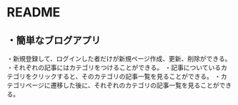 # README
## ・簡単なブログアプリ
・新規登録して、ログインした者だけが新規ページ作成、更新、削除ができる。
・それぞれの記事にはカテゴリをつけることができる。
・記事についているカテゴリをクリックすると、そのカテゴリの記事一覧を見ることができる。
・カテゴリページに遷移した後に、それぞれのカテゴリの記事一覧を見ることができる。
